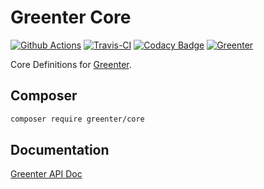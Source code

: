 # Greenter Core
[![Github Actions](https://github.com/giansalex/greenter-core/workflows/CI/badge.svg)](https://github.com/giansalex/greenter-core/actions)
[![Travis-CI](https://img.shields.io/travis/giansalex/greenter-core.svg?label=build&branch=master&style=flat-square)](https://travis-ci.org/giansalex/greenter-core)
[![Codacy Badge](https://api.codacy.com/project/badge/Grade/eb6ed4cb0e994c3db85b68c7a66e0f22)](https://www.codacy.com/app/giansalex/greenter-core?utm_source=github.com&amp;utm_medium=referral&amp;utm_content=giansalex/greenter-core&amp;utm_campaign=Badge_Grade)
[![Greenter](https://img.shields.io/badge/go-greenter-brightgreen.svg?style=flat-square)](https://github.com/giansalex/greenter)    

Core Definitions for [Greenter](https://github.com/giansalex/greenter/).

## Composer
```bash
composer require greenter/core
```

## Documentation

[Greenter API Doc](https://giansalex.github.io/greenter-apidoc/)
